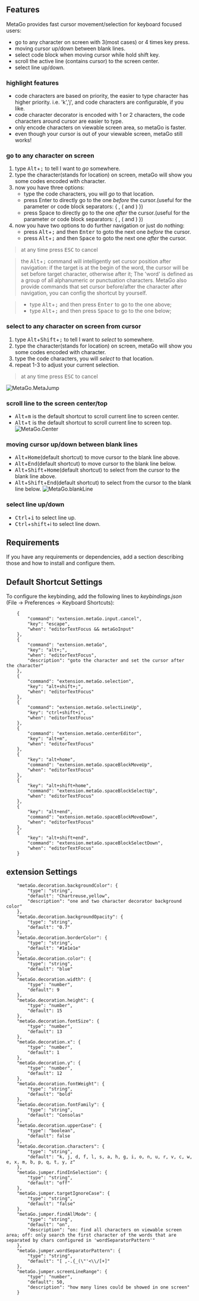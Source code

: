 

## Features
MetaGo provides fast cursor movement/selection for keyboard focused users: 
* go to any character on screen with 3(most cases) or 4 times key press.
* moving cursor up/down between blank lines.
* select code block when moving cursor while hold shift key.
* scroll the active line (contains cursor) to the screen center.
* select line up/down.

### highlight features
* code characters are based on priority, the easier to type character has higher priority. i.e. 'k','j', and code characters are configurable, if you like.
* code character decorator is encoded with 1 or 2 characters, the code characters around cursor are easier to type.
* only encode characters on viewable screen area, so metaGo is faster.
* even though your cursor is out of your viewable screen, metaGo still works!

### go to any character on screen
1. type <kbd>Alt</kbd>+<kbd>;</kbd> to tell I want to *go* somewhere.
2. type the character(stands for location) on screen, metaGo will show you some codes encoded with character.
3. now you have three options:
    * type the code characters, you will *go* to that location. 
    * press <kdb>Enter</kdb> to directly go to the one *before* the cursor.(useful for the parameter or code block separators: { , ( and ) })
    * press <kdb>Space</kdb> to directly go to the one *after* the cursor.(useful for the parameter or code block separators: { , ( and ) })
4. now you have two options to do further navigation or just do nothing:
    * press <kbd>Alt</kbd>+<kbd>;</kbd> and then <kbd>Enter</kbd> to goto the next one *before* the cursor.
    * press <kbd>Alt</kbd>+<kbd>;</kbd> and then <kbd>Space</kbd> to goto the next one *after* the cursor.

> at any time press <kbd>ESC</kbd> to cancel

> the <kbd>Alt</kbd>+<kbd>;</kbd> command will intelligently set cursor position after navigation:
> if the target is at the begin of the word, the cursor will be set before target character, otherwise after it;
> The 'word' is defined as a group of all alphanumeric or punctuation characters. 
> MetaGo also provide commands that set cursor before/after the character after navigation, you can config the shortcut by yourself.

> * type <kbd>Alt</kbd>+<kbd>;</kbd> and then press <kbd>Enter</kbd> to go to the one above;
> * type <kbd>Alt</kbd>+<kbd>;</kbd> and then press <kbd>Space</kbd> to go to the one below;

### select to any character on screen from cursor
1. type <kbd>Alt</kbd>+<kbd>Shift</kbd>+<kbd>;</kbd> to tell I want to *select* to somewhere.
2. type the character(stands for location) on screen, metaGo will show you some codes encoded with character.
3. type the code characters, you will *select* to that location.
4. repeat 1-3 to adjust your current selection.
> at any time press <kbd>ESC</kbd> to cancel

![MetaGo.MetaJump](images/metago.jump.gif)

### scroll line to the screen center/top
* <kbd>Alt</kbd>+<kbd>m</kbd> is the default shortcut to scroll current line to screen center.
* <kbd>Alt</kbd>+<kbd>t</kbd> is the default shortcut to scroll current line to screen top.
![MetaGo.Center](images/metago.center.gif)

### moving cursor up/down between blank lines
* <kbd>Alt</kbd>+<kbd>Home</kbd>(default shortcut) to move cursor to the blank line above.
* <kbd>Alt</kbd>+<kbd>End</kbd>(default shortcut) to move cursor to the blank line below.
* <kbd>Alt</kbd>+<kbd>Shift</kbd>+<kbd>Home</kbd>(default shortcut) to select from the cursor to the blank line above.
* <kbd>Alt</kbd>+<kbd>Shift</kbd>+<kbd>End</kbd>(default shortcut) to select from the cursor to the blank line below.
![MetaGo.blankLine](images/metago.blankLine.gif)

### select line up/down
* <kbd>Ctrl</kbd>+<kbd>i</kbd> to select line up.
* <kbd>Ctrl</kbd>+<kbd>shift</kbd>+i to select line down.

## Requirements

If you have any requirements or dependencies, add a section describing those and how to install and configure them.

## Default Shortcut Settings

To configure the keybinding, add the following lines to *keybindings.json* (File -> Preferences -> Keyboard Shortcuts):

        {
            "command": "extension.metaGo.input.cancel",
            "key": "escape",
            "when": "editorTextFocus && metaGoInput"
        },
        {
            "command": "extension.metaGo",
            "key": "alt+;",
            "when": "editorTextFocus",
            "description": "goto the character and set the cursor after the character"
        },
        {
            "command": "extension.metaGo.selection",
            "key": "alt+shift+;",
            "when": "editorTextFocus"
        },
        {
            "command": "extension.metaGo.selectLineUp",
            "key": "ctrl+shift+i",
            "when": "editorTextFocus"
        },
        {
            "command": "extension.metaGo.centerEditor",
            "key": "alt+m",
            "when": "editorTextFocus"
        },
        {
            "key": "alt+home",
            "command": "extension.metaGo.spaceBlockMoveUp",
            "when": "editorTextFocus"
        },
        {
            "key": "alt+shift+home",
            "command": "extension.metaGo.spaceBlockSelectUp",
            "when": "editorTextFocus"
        },
        {
            "key": "alt+end",
            "command": "extension.metaGo.spaceBlockMoveDown",
            "when": "editorTextFocus"
        },
        {
            "key": "alt+shift+end",
            "command": "extension.metaGo.spaceBlockSelectDown",
            "when": "editorTextFocus"
        }
## extension Settings

        "metaGo.decoration.backgroundColor": {
            "type": "string",
            "default": "Chartreuse,yellow",
            "description": "one and two character decorator background color"
        },
        "metaGo.decoration.backgroundOpacity": {
            "type": "string",
            "default": "0.7"
        },
        "metaGo.decoration.borderColor": {
            "type": "string",
            "default": "#1e1e1e"
        },
        "metaGo.decoration.color": {
            "type": "string",
            "default": "blue"
        },
        "metaGo.decoration.width": {
            "type": "number",
            "default": 9
        },
        "metaGo.decoration.height": {
            "type": "number",
            "default": 15
        },
        "metaGo.decoration.fontSize": {
            "type": "number",
            "default": 13
        },
        "metaGo.decoration.x": {
            "type": "number",
            "default": 1
        },
        "metaGo.decoration.y": {
            "type": "number",
            "default": 12
        },
        "metaGo.decoration.fontWeight": {
            "type": "string",
            "default": "bold"
        },
        "metaGo.decoration.fontFamily": {
            "type": "string",
            "default": "Consolas"
        },
        "metaGo.decoration.upperCase": {
            "type": "boolean",
            "default": false
        },
        "metaGo.decoration.characters": {
            "type": "string",
            "default": "k, j, d, f, l, s, a, h, g, i, o, n, u, r, v, c, w, e, x, m, b, p, q, t, y, z"
        },
        "metaGo.jumper.findInSelection": {
            "type": "string",
            "default": "off"
        },
        "metaGo.jumper.targetIgnoreCase": {
            "type": "string",
            "default": "false"
        },
        "metaGo.jumper.findAllMode": {
            "type": "string",
            "default": "on",
            "description": "on: find all characters on viewable screen area; off: only search the first character of the words that are separated by chars configured in 'wordSeparatorPattern'"
        },
        "metaGo.jumper.wordSeparatorPattern": {
            "type": "string",
            "default": "[ ,-.{_(\"'<\\/[+]"
        },
        "metaGo.jumper.screenLineRange": {
            "type": "number",
            "default": 50,
            "description": "how many lines could be showed in one screen"
        }
